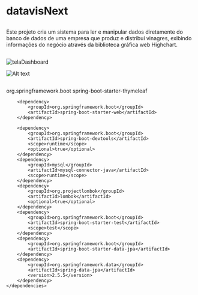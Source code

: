 # datavisNext

##
Este projeto cria um sistema para ler e manipular dados diretamente do banco de dados de uma empresa que produz e distribui vinagres, exibindo informações do negócio através da biblioteca gráfica web Highchart.
##
 
![telaDashboard](https://user-images.githubusercontent.com/89663931/139482492-401bf70d-0b99-4549-8115-d1b01a32fd8a.jpg)

![Alt text](/relative/path/to/telaDashboard.jpg?raw=true "Datavis Dashboard")

##
<dependencies>
		<dependency>
			<groupId>org.springframework.boot</groupId>
			<artifactId>spring-boot-starter-thymeleaf</artifactId>
		</dependency>

		<dependency>
			<groupId>org.springframework.boot</groupId>
			<artifactId>spring-boot-starter-web</artifactId>
		</dependency>

		<dependency>
			<groupId>org.springframework.boot</groupId>
			<artifactId>spring-boot-devtools</artifactId>
			<scope>runtime</scope>
			<optional>true</optional>
		</dependency>
		<dependency>
			<groupId>mysql</groupId>
			<artifactId>mysql-connector-java</artifactId>
			<scope>runtime</scope>
		</dependency>
		<dependency>
			<groupId>org.projectlombok</groupId>
			<artifactId>lombok</artifactId>
			<optional>true</optional>
		</dependency>
		<dependency>
			<groupId>org.springframework.boot</groupId>
			<artifactId>spring-boot-starter-test</artifactId>
			<scope>test</scope>
		</dependency>
		<dependency>
			<groupId>org.springframework.boot</groupId>
			<artifactId>spring-boot-starter-data-jpa</artifactId>
		</dependency>
		<dependency>
			<groupId>org.springframework.data</groupId>
			<artifactId>spring-data-jpa</artifactId>
			<version>2.5.5</version>
		</dependency>
	</dependencies>
##
